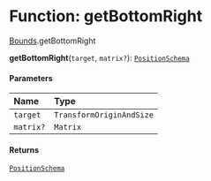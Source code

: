 # Function: getBottomRight

[Bounds](/auto-docs/playground-react/modules/Bounds.md).getBottomRight

**getBottomRight**(`target`, `matrix?`): [`PositionSchema`](/auto-docs/playground-react/interfaces/PositionSchema.md)

#### Parameters

| Name | Type |
| :------ | :------ |
| `target` | `TransformOriginAndSize` |
| `matrix?` | `Matrix` |

#### Returns

[`PositionSchema`](/auto-docs/playground-react/interfaces/PositionSchema.md)
